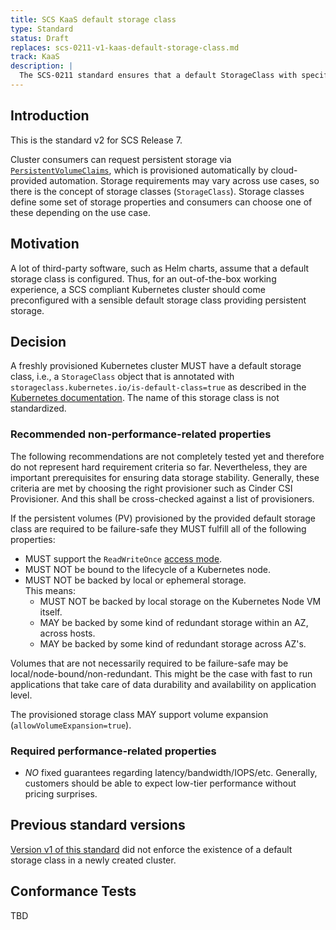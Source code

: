 ```yaml
---
title: SCS KaaS default storage class
type: Standard
status: Draft
replaces: scs-0211-v1-kaas-default-storage-class.md 
track: KaaS
description: |
  The SCS-0211 standard ensures that a default StorageClass with specific characteristics is available to KaaS users.
---
```


## Introduction

This is the standard v2 for SCS Release 7.

Cluster consumers can request persistent storage via [`PersistentVolumeClaims`][k8s-pvc], which is provisioned
automatically by cloud-provided automation.
Storage requirements may vary across use cases, so there is the concept of storage classes (`StorageClass`).
Storage classes define some set of storage properties and consumers can choose one of these depending on the use case.

## Motivation

A lot of third-party software, such as Helm charts, assume that a default storage class is configured.
Thus, for an out-of-the-box working experience, a SCS compliant Kubernetes cluster should come
preconfigured with a sensible default storage class providing persistent storage.

## Decision

A freshly provisioned Kubernetes cluster MUST have a default storage class, i.e., a `StorageClass`
object that is annotated with `storageclass.kubernetes.io/is-default-class=true` as described in the
[Kubernetes documentation][k8s-default-sc].
The name of this storage class is not standardized.

### Recommended non-performance-related properties

The following recommendations are not completely tested yet and therefore do not represent hard requirement criteria so far. Nevertheless, they are important prerequisites for ensuring data storage stability. Generally, these criteria are met by choosing the right provisioner such as Cinder CSI Provisioner. And this shall be cross-checked against a list of provisioners.

If the persistent volumes (PV) provisioned by the provided default storage class are required to be failure-safe they MUST fulfill all
of the following properties:

- MUST support the `ReadWriteOnce` [access mode][k8s-accessmode].
- MUST NOT be bound to the lifecycle of a Kubernetes node.
- MUST NOT be backed by local or ephemeral storage.\
  This means:
  - MUST NOT be backed by local storage on the Kubernetes Node VM itself.
  - MAY be backed by some kind of redundant storage within an AZ, across hosts.
  - MAY be backed by some kind of redundant storage across AZ's. 

Volumes that are not necessarily required to be failure-safe may be local/node-bound/non-redundant. This might be the case with fast to run applications that take care of data durability and availability on application level.

The provisioned storage class MAY support volume expansion (`allowVolumeExpansion=true`).

### Required performance-related properties

- _NO_ fixed guarantees regarding latency/bandwidth/IOPS/etc.
Generally, customers should be able to expect low-tier performance without pricing surprises.

## Previous standard versions

[Version v1 of this standard](scs-0211-v1-kaas-default-storage-class.md) did not enforce the
existence of a default storage class in a newly created cluster.

## Conformance Tests

TBD

[k8s-pvc]: https://kubernetes.io/docs/concepts/storage/persistent-volumes/#persistentvolumeclaims
[k8s-default-sc]: https://kubernetes.io/docs/tasks/administer-cluster/change-default-storage-class/
[k8s-accessmode]: https://kubernetes.io/docs/concepts/storage/persistent-volumes/#access-modes
